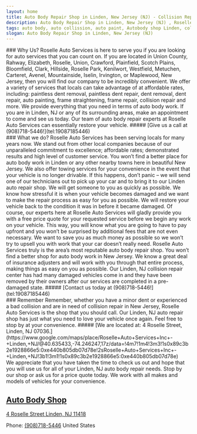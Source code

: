 ```yaml
---
layout: home
title: Auto Body Repair Shop in Linden, New Jersey (NJ) - Collision Repairs, Mechanical and Body Paint Work | Home Page
description: Auto Body Repair Shop in Linden, New Jersey (NJ) , Roselle Auto Services is here to serve you. Call (908)718-5446! Auto Body Shop 4 Roselle St Linden NJ 07036 (908)718-5446
tags: auto body, auto collission, auto paint, Autobody shop Linden, collision shop, dent, dent removal, dent repair, frame, frame straightening, linden, new jersey, nj, painting, paintless dent removal, removal, Repair, repair estimates, Roselle Auto, Roselle Auto services, shop
slogan: Auto Body Repair Shop in Linden, New Jersey (NJ)
---
```


<section>
### Why Us?
Roselle Auto Services is here to serve you if you are looking for auto services that you can count on. If you are located in Union County, Rahway, Elizabeth, Roselle, Union, Crawford, Plainfield, Scotch Plains, Bloomfield, Clark, Hillside, Roselle Park, Kenilwort, Westfield, Metuchen, Carteret, Avenel, Mountainside, Iselin, Irvington, or Maplewood, New Jersey, then you will find our company to be incredibly convenient. We offer a variety of services that locals can take advantage of at affordable rates, including: paintless dent removal, paintless dent repair, dent removal, dent repair, auto painting, frame straightening, frame repair, collision repair and more. We provide everything that you need in terms of auto body work. If you are in Linden, NJ or any of its surrounding areas, make an appointment to come and see us today. Our team of auto body repair experts at Roselle Auto Services can essentially restore your vehicle.
##### [Give us a call at (908)718-5446!](tel:19087185446)
</section>
<section>
### What we do?
Roselle Auto Services has been serving locals for many years now. We stand out from other local companies because of our unparalleled commitment to excellence; affordable rates; demonstrated results and high level of customer service. You won’t find a better place for auto body work in Linden or any other nearby towns here in beautiful New Jersey. We also offer towing services for your convenience in the event that your vehicle is no longer drivable. If this happens, don’t panic – we will send one of our technicians out to pick up your car and to bring it to our Linden auto repair shop. We will get someone to you as quickly as possible. We know how stressful it is when your vehicle becomes damaged and we want to make the repair process as easy for you as possible. We will restore your vehicle back to the condition it was in before it became damaged. Of course, our experts here at Roselle Auto Services will gladly provide you with a free price quote for your requested service before we begin any work on your vehicle. This way, you will know what you are going to have to pay upfront and you won’t be surprised by additional fees that are not even necessary. We want to save you as much money as possible so we won’t try to upsell you with work that your car doesn’t really need. Roselle Auto Services truly is the area’s most reputable auto body repair shop. You won’t find a better shop for auto body work in New Jersey. We know a great deal of insurance adjusters and will work with you through that entire process, making things as easy on you as possible. Our Linden, NJ collision repair center has had many damaged vehicles come in and they have been removed by their owners after our services are completed in a pre-damaged state.
##### [Contact us today at (908)718-5446!](tel:19087185446)
</section>
<section>
### Remember
Remember, whether you have a minor dent or experienced a bad collision and are in need of collision repair in New Jersey, Roselle Auto Services is the shop that you should call. Our Linden, NJ auto repair shop has just what you need to love your vehicle once again. Feel free to stop by at your convenience.
##### [We are located at: 4 Roselle Street, Linden, NJ 07036.](https://www.google.com/maps/place/Roselle+Auto+Services+Inc+-+Linden,+NJ/@40.635433,-74.246247,17z/data=!4m7!1m4!3m3!1s0x89c3b2e1928866e5:0xe440b805db07d78e!2sRoselle+Auto+Services+Inc+-+Linden,+NJ!3b1!3m1!1s0x89c3b2e1928866e5:0xe440b805db07d78e)
</section>
<section>
We appreciate that you have taken the time to check us out and hope that you will use us for all of your Linden, NJ auto body repair needs. Stop by our shop or ask us for a price quote today. We work with all makes and models of vehicles for your convenience.

[Auto Body Shop](http://roselleautoservices.com)
---
[4 Roselle Street
Linden,
NJ 11418](/contactus)

Phone: [(908)718-5446](tel:19087185446)
United States

</section>